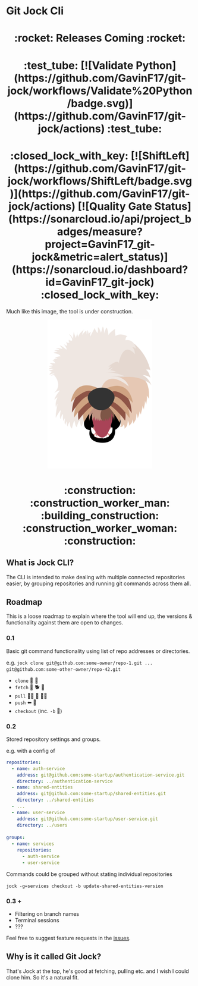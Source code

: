 # Git Jock Cli

<h1 align="center">
:rocket: 
Releases Coming 
:rocket:
</h1>

<h1 align="center">
:test_tube:
[![Validate Python](https://github.com/GavinF17/git-jock/workflows/Validate%20Python/badge.svg)](https://github.com/GavinF17/git-jock/actions)
:test_tube:
</h1>

<h1 align="center">
:closed_lock_with_key:
[![ShiftLeft](https://github.com/GavinF17/git-jock/workflows/ShiftLeft/badge.svg)](https://github.com/GavinF17/git-jock/actions)
[![Quality Gate Status](https://sonarcloud.io/api/project_badges/measure?project=GavinF17_git-jock&metric=alert_status)](https://sonarcloud.io/dashboard?id=GavinF17_git-jock)
:closed_lock_with_key:
</h1>

Much like this image, the tool is under construction.

<p align="center">
<img src="docresrouces/jock.png" data-canonical-src="docresrouces/jock.png" height="400" alt="Jock" title="Jock"/>
</p>

<h1 align="center">:construction: :construction_worker_man: :building_construction: :construction_worker_woman: :construction:</h1>

## What is Jock CLI?

The CLI is intended to make dealing with multiple connected repositories easier, by grouping repositories and running 
git commands across them all.

## Roadmap

This is a loose roadmap to explain where the tool will end up, the versions & functionality against them are open to 
changes.

### 0.1

Basic git command functionality using list of repo addresses or directories.

e.g. `jock clone git@github.com:some-owner/repo-1.git ... git@github.com:some-other-owner/repo-42.git`
  - `clone` :sheep: :sheep:
  - `fetch` :softball: :dog2: :dash:
  - `pull` :no_good_woman: :flat_shoe: :service_dog:
  - `push` 	:arrow_left: :poodle:
  - `checkout` (inc. `-b` :herb:)
  
### 0.2

Stored repository settings and groups.

e.g. with a config of
```yaml
repositories:
  - name: auth-service
    address: git@github.com:some-startup/authentication-service.git
    directory: ../authentication-service
  - name: shared-entities
    address: git@github.com:some-startup/shared-entities.git
    directory: ../shared-entities
  - ...
  - name: user-service
    address: git@github.com:some-startup/user-service.git
    directory: ../users

groups:
  - name: services
    repositories:
      - auth-service
      - user-service
```
Commands could be grouped without stating individual repositories

`jock -g=services checkout -b update-shared-entities-version`

### 0.3 +

- Filtering on branch names
- Terminal sessions
- ???

Feel free to suggest feature requests in the [issues](https://github.com/GavinF17/git-jock/issues).

## Why is it called Git Jock?

That's Jock at the top, he's good at fetching, pulling etc. and I wish I could clone him. So it's a natural fit.